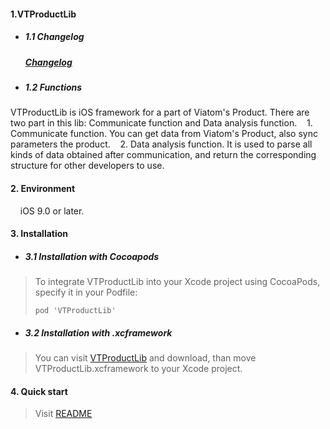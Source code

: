 #### 1.VTProductLib

* ##### 1.1 Changelog

    ##### [Changelog](https://github.com/viatom-dev/VTProductLib/blob/main/ChangeLog.md)

* ##### 1.2 Functions

VTProductLib is iOS framework for a part of Viatom's Product. There are two part in this lib: Communicate function and Data analysis function.
&nbsp;&nbsp; 1. Communicate function.  You can get data from Viatom's Product, also sync parameters the product. 
&nbsp;&nbsp; 2. Data analysis function. It is used to parse all kinds of data obtained after communication, and return the corresponding structure for other developers to use.

#### 2. Environment
&nbsp;&nbsp;&nbsp; iOS 9.0 or later.

#### 3. Installation

* ##### 3.1 Installation with Cocoapods
> To integrate VTProductLib into your Xcode project using CocoaPods, specify it in your Podfile:
>
> ```pod 'VTProductLib'```

* ##### 3.2 Installation with .xcframework

> You can visit [VTProductLib](https://git.lepudev.com/lepusdk/vtproductlib) and download, than move VTProductLib.xcframework to your Xcode project.

#### 4. Quick start
> Visit [README](https://git.lepudev.com/lepusdk/vtproductlib/-/blob/master/README.md)

